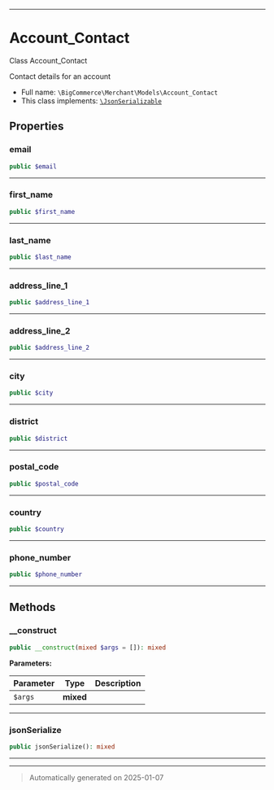 ***

# Account_Contact

Class Account_Contact

Contact details for an account

* Full name: `\BigCommerce\Merchant\Models\Account_Contact`
* This class implements:
[`\JsonSerializable`](./classes/JsonSerializable.md)



## Properties


### email



```php
public $email
```







***

### first_name



```php
public $first_name
```







***

### last_name



```php
public $last_name
```







***

### address_line_1



```php
public $address_line_1
```







***

### address_line_2



```php
public $address_line_2
```







***

### city



```php
public $city
```







***

### district



```php
public $district
```







***

### postal_code



```php
public $postal_code
```







***

### country



```php
public $country
```







***

### phone_number



```php
public $phone_number
```







***

## Methods


### __construct



```php
public __construct(mixed $args = []): mixed
```








**Parameters:**

| Parameter | Type | Description |
|-----------|------|-------------|
| `$args` | **mixed** |  |





***

### jsonSerialize



```php
public jsonSerialize(): mixed
```












***


***
> Automatically generated on 2025-01-07

